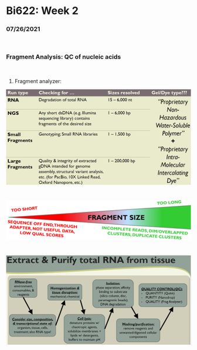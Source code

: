 # Bi622: Week 2

### 07/26/2021

</br>

### Fragment Analysis: QC of nucleic acids

</br>

1) Fragment analyzer:  


![](Figures/FA_uses.png)

#

![](Figures/Fragment_size.png)

#

![](Figures/RNA_prep.png)

#
